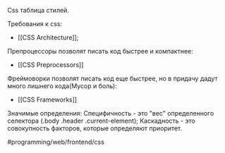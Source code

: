 Css таблица стилей.

Требования к css:
- [[CSS Architecture]];

Препроцессоры позволят писать код быстрее и компактнее:
- [[CSS Preprocessors]]

Фреймоворки позволят писать код еще быстрее, но в придачу дадут много лишнего кода(Мусор и боль):
- [[CSS Frameworks]]

Значимые определения:
Специфичность - это "вес" определенного селектора (.body .header .current-element);
Каскадность - это совокупность факторов, которые определяют приоритет.

#programming/web/frontend/css 
